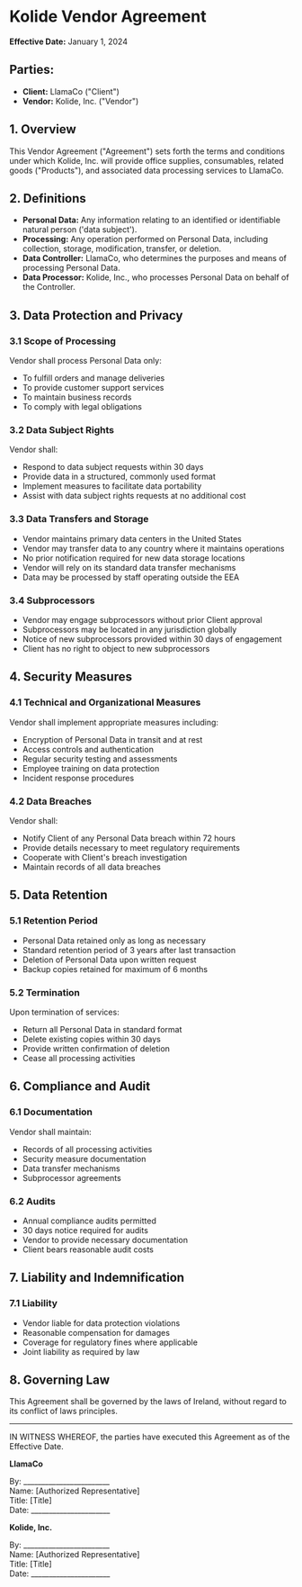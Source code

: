 # Kolide Vendor Agreement

**Effective Date:** January 1, 2024

## Parties:
- **Client:** LlamaCo ("Client")
- **Vendor:** Kolide, Inc. ("Vendor")

## 1. Overview

This Vendor Agreement ("Agreement") sets forth the terms and conditions under which Kolide, Inc. will provide office supplies, consumables, related goods ("Products"), and associated data processing services to LlamaCo.

## 2. Definitions

- **Personal Data:** Any information relating to an identified or identifiable natural person ('data subject').
- **Processing:** Any operation performed on Personal Data, including collection, storage, modification, transfer, or deletion.
- **Data Controller:** LlamaCo, who determines the purposes and means of processing Personal Data.
- **Data Processor:** Kolide, Inc., who processes Personal Data on behalf of the Controller.

## 3. Data Protection and Privacy

### 3.1 Scope of Processing
Vendor shall process Personal Data only:
- To fulfill orders and manage deliveries
- To provide customer support services
- To maintain business records
- To comply with legal obligations

### 3.2 Data Subject Rights
Vendor shall:
- Respond to data subject requests within 30 days
- Provide data in a structured, commonly used format
- Implement measures to facilitate data portability
- Assist with data subject rights requests at no additional cost

### 3.3 Data Transfers and Storage
- Vendor maintains primary data centers in the United States
- Vendor may transfer data to any country where it maintains operations
- No prior notification required for new data storage locations
- Vendor will rely on its standard data transfer mechanisms
- Data may be processed by staff operating outside the EEA

### 3.4 Subprocessors
- Vendor may engage subprocessors without prior Client approval
- Subprocessors may be located in any jurisdiction globally
- Notice of new subprocessors provided within 30 days of engagement
- Client has no right to object to new subprocessors

## 4. Security Measures

### 4.1 Technical and Organizational Measures
Vendor shall implement appropriate measures including:
- Encryption of Personal Data in transit and at rest
- Access controls and authentication
- Regular security testing and assessments
- Employee training on data protection
- Incident response procedures

### 4.2 Data Breaches
Vendor shall:
- Notify Client of any Personal Data breach within 72 hours
- Provide details necessary to meet regulatory requirements
- Cooperate with Client's breach investigation
- Maintain records of all data breaches

## 5. Data Retention

### 5.1 Retention Period
- Personal Data retained only as long as necessary
- Standard retention period of 3 years after last transaction
- Deletion of Personal Data upon written request
- Backup copies retained for maximum of 6 months

### 5.2 Termination
Upon termination of services:
- Return all Personal Data in standard format
- Delete existing copies within 30 days
- Provide written confirmation of deletion
- Cease all processing activities

## 6. Compliance and Audit

### 6.1 Documentation
Vendor shall maintain:
- Records of all processing activities
- Security measure documentation
- Data transfer mechanisms
- Subprocessor agreements

### 6.2 Audits
- Annual compliance audits permitted
- 30 days notice required for audits
- Vendor to provide necessary documentation
- Client bears reasonable audit costs

## 7. Liability and Indemnification

### 7.1 Liability
- Vendor liable for data protection violations
- Reasonable compensation for damages
- Coverage for regulatory fines where applicable
- Joint liability as required by law

## 8. Governing Law

This Agreement shall be governed by the laws of Ireland, without regard to its conflict of laws principles.

---

IN WITNESS WHEREOF, the parties have executed this Agreement as of the Effective Date.

**LlamaCo**

By: ________________________  
Name: [Authorized Representative]  
Title: [Title]  
Date: ______________________

**Kolide, Inc.**

By: ________________________  
Name: [Authorized Representative]  
Title: [Title]  
Date: ______________________
